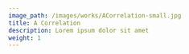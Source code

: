 ```yaml
---
image_path: /images/works/ACorrelation-small.jpg
title: A Correlation
description: Lorem ipsum dolor sit amet
weight: 1
---
```

